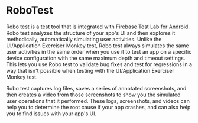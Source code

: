 # RoboTest


Robo test is a test tool that is integrated with Firebase Test Lab for Android. Robo test analyzes the structure of your app's UI and then explores it methodically, automatically simulating user activities. Unlike the UI/Application Exerciser Monkey test, Robo test always simulates the same user activities in the same order when you use it to test an app on a specific device configuration with the same maximum depth and timeout settings. This lets you use Robo test to validate bug fixes and test for regressions in a way that isn't possible when testing with the UI/Application Exerciser Monkey test.

Robo test captures log files, saves a series of annotated screenshots, and then creates a video from those screenshots to show you the simulated user operations that it performed. These logs, screenshots, and videos can help you to determine the root cause if your app crashes, and can also help you to find issues with your app's UI.
